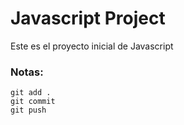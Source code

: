 # Javascript Project

Este es el proyecto inicial de Javascript

### Notas:

````
git add .
git commit
git push
````